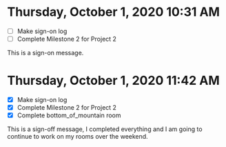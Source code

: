 # Thursday, October  1, 2020 10:31 AM
- [ ] Make sign-on log
- [ ] Complete Milestone 2 for Project 2

This is a sign-on message.

# Thursday, October  1, 2020 11:42 AM
- [X] Make sign-on log
- [X] Complete Milestone 2 for Project 2
- [X] Complete bottom_of_mountain room

This is a sign-off message, I completed everything and I am going to continue to work on my rooms over the weekend.
